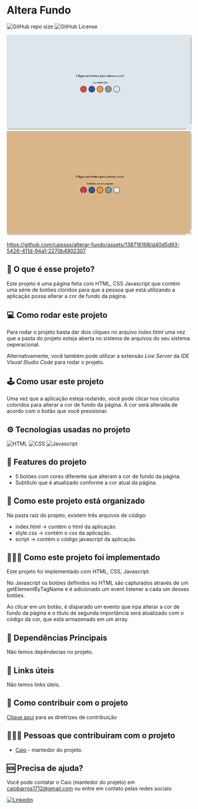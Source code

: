 # Altera Fundo
![GitHub repo size](https://img.shields.io/github/repo-size/caiosss/alterar-fundo?style=for-the-badge&label=Tamanho&color=%23FF00FF)
![GitHub License](https://img.shields.io/github/license/caiosss/alterar-fundo?style=for-the-badge&label=License&color=%23FF00FF)

<p align="center">
<img src="./image/alterar-fundo-estatico.png" alt="tela inicial" width="800px"></img>
<img src="./image/alterar-fundo.gif" alt="tela inicial" width="600px"></img>  
</p>

https://github.com/caiosss/alterar-fundo/assets/138716168/d40d5d93-5426-411d-94a1-2270b4902307

## 🤔 O que é esse projeto?
Este projeto é uma página feita com HTML, CSS Javascript que contém uma série de
botões cloridos para que a pessoa que está utilizando a aplicação possa alterar a
cor de fundo da página.

## 💻 Como rodar este projeto
Para rodar o projeto basta dar dois cliques no arquivo *index.html* uma  vez que a
pasta do projeto esteja aberta no sistema de arquivos do seu sistema oeperacional.

Alternativamente, você também pode utilizar a extensão *Live Server* da *IDE Visual
Studio Code* para rodar o projeto.

## 🕹️ Como usar este projeto
Uma vez que a aplicação esteja rodando, você pode clicar nos círculos coloridos
para alterar a cor de fundo da página. A cor será alterada de acordo com o 
botão que você pressionar.

## ⚙️ Tecnologias usadas no projeto
 ![HTML](https://img.shields.io/badge/HTML5-E34F26?style=for-the-badge&logo=html5&logoColor=white)
 ![CSS](https://img.shields.io/badge/CSS3-1572B6?style=for-the-badge&logo=css3&logoColor=white)
 ![Javascript](https://img.shields.io/badge/JavaScript-323330?style=for-the-badge&logo=javascript&logoColor=F7DF1E)

## 📒 Features do projeto
- 5 botões com cores diferente que alteram a cor de fundo da página.
- Subtítulo que é atualizado conforme a cor atual da página.

## 📁 Como este projeto está organizado
Na pasta raíz do projeto, existem três arquivos de código:
- index.html -> contém o html da aplicação.
- style.css -> contém o css da aplicação.
- script -> contém o código javascript da aplicação.

## 👨🏿‍💻 Como este projeto foi implementado
Este projeto foi implementado com HTML, CSS, Javascript.

No Javascript os botões definidos no HTML são capturados através de
um getElementByTagName e é adicionado um event listener a cada um desses
botões.

Ao clicar em um botão, é disparado um evento que irpa alterar a cor
de fundo da página e o título de segunda importância será atualizado
com o código da cor, que está armazenado em um array.

## 🌟 Dependências Principais
Não temos depêndecias no projeto.

## 💎 Links úteis
Não temos links úteis.

## 🤝 Como contribuir com o projeto
[Clique aqui](./CONTRIBUTING.md) para as diretrizes de contribuição

## 👨🏿‍💻 Pessoas que contribuiram com o projeto
- [Caio](github.com/caiosss) - mantedor do projeto.

## 🆘 Precisa de ajuda?
Você pode contatar o Caio (mantedor do projeto) em caiobarros1712@gmail.com ou entre em contato pelas redes sociais:

[![Linkedin](https://img.shields.io/badge/LinkedIn-0077B5?style=for-the-badge&logo=linkedin&logoColor=white)](https://www.linkedin.com/in/caio-barros-102137287/)

